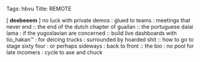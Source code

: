 Tags: hbvu
Title: REMOTE
  
[ **deebeeem** ] no luck with private demos : glued to teams : meetings that never end :: the end of the dutch chapter of guailan :: the portuguese dalai lama : if the yugoslavian are concerned :: build live dashboards with tio_hakan™ : for deicing trucks : surrounded by hoarded shit :: how to go to stage sixty four : or perhaps sideways : back to front :: the bio : no pool for late incomers : cycle to axe and chuck